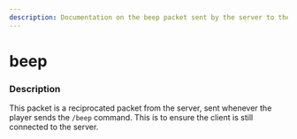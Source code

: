 ```yaml
---
description: Documentation on the beep packet sent by the server to the client.
---
```


# beep

### Description

This packet is a reciprocated packet from the server, sent whenever the player sends the `/beep` command. This is to ensure the client is still connected to the server.

